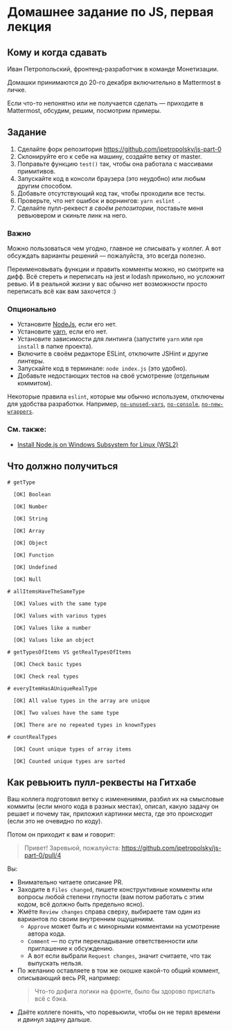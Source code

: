 # Домашнее задание по JS, первая лекция

## Кому и когда сдавать

Иван Петропольский, фронтенд-разработчик в команде Монетизации.

Домашки принимаются до 20-го декабря включительно в Mattermost в личке.

Если что-то непонятно или не получается сделать — приходите в Mattermost, обсудим, решим, посмотрим примеры.

## Задание

1) Сделайте форк репозитория https://github.com/ipetropolsky/js-part-0
2) Склонируйте его к себе на машину, создайте ветку от master.
3) Поправьте функцию `test()` так, чтобы она работала с массивами примитивов.
4) Запускайте код в консоли браузера (это неудобно) или любым другим способом.
5) Добавьте отсутствующий код так, чтобы проходили все тесты.
6) Проверьте, что нет ошибок и ворнингов: `yarn eslint .`
7) Сделайте пулл-реквест *в своём репозитории*, поставьте меня ревьювером и скиньте линк на него.

### Важно

Можно пользоваться чем угодно, главное не списывать у коллег. А вот обсуждать варианты решений — пожалуйста, это всегда полезно.

Переименовывать функции и править комменты можно, но смотрите на дифф.
Всё стереть и переписать на jest и lodash прикольно, но усложнит ревью.
И в реальной жизни у вас обычно нет возможности просто переписать всё как вам захочется :)

### Опционально

* Установите [NodeJs](https://nodejs.org/en/download/), если его нет.
* Установите [yarn](https://classic.yarnpkg.com/lang/en/docs/install/), если его нет.
* Установите зависимости для линтинга (запустите `yarn` или `npm install` в папке проекта).
* Включите в своём редакторе ESLint, отключите JSHint и другие линтеры.
* Запускайте код в терминале: `node index.js` (это удобно).
* Добавьте недостающих тестов на своё усмотрение (отдельным коммитом).

Некоторые правила `eslint`, которые мы обычно используем, отключены для удобства разработки.
Например, [`no-unused-vars`](https://eslint.org/docs/latest/rules/no-unused-vars), [`no-console`](https://eslint.org/docs/latest/rules/no-console), [`no-new-wrappers`](https://eslint.org/docs/latest/rules/no-new-wrappers).

### См. также:
* [Install Node.js on Windows Subsystem for Linux (WSL2)](https://learn.microsoft.com/en-us/windows/dev-environment/javascript/nodejs-on-wsl)

## Что должно получиться

```
# getType

  [OK] Boolean

  [OK] Number

  [OK] String

  [OK] Array

  [OK] Object

  [OK] Function

  [OK] Undefined

  [OK] Null

# allItemsHaveTheSameType

  [OK] Values with the same type

  [OK] Values with various types

  [OK] Values like a number

  [OK] Values like an object

# getTypesOfItems VS getRealTypesOfItems

  [OK] Check basic types

  [OK] Check real types

# everyItemHasAUniqueRealType

  [OK] All value types in the array are unique

  [OK] Two values have the same type

  [OK] There are no repeated types in knownTypes

# countRealTypes

  [OK] Count unique types of array items

  [OK] Counted unique types are sorted
```

## Как ревьюить пулл-реквесты на Гитхабе

Ваш коллега подготовил ветку с изменениями, разбил их на смысловые коммиты
(если много кода в разных местах), описал, какую задачу он решает и почему так,
приложил картинки места, где это происходит (если это не очевидно по коду).

Потом он приходит к вам и говорит:
> Привет! Заревьюй, пожалуйста:
> https://github.com/ipetropolsky/js-part-0/pull/4

Вы:
* Внимательно читаете описание PR.
* Заходите в `Files changed`, пишете конструктивные комменты или вопросы любой степени глупости
    (вам потом работать с этим кодом, всё должно быть предельно ясно).
* Жмёте `Review changes` справа сверху, выбираете там один из вариантов по своим внутренним ощущениям.
    * `Approve` может быть и с минорными комментами на усмотрение автора кода.
    * `Comment` — по сути перекладывание ответственности или приглашение к обсуждению.
    * А вот если выбрали `Request changes`, значит считаете, что так выпускать нельзя.
* По желанию оставляете в том же окошке какой-то общий коммент, описывающий весь PR, например:
    > Что-то дофига логики на фронте, было бы здорово прислать всё с бэка.
* Даёте коллеге понять, что поревьюили, чтобы он не терял времени и двинул задачу дальше.

